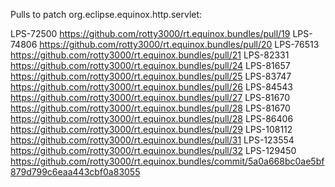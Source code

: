 Pulls to patch org.eclipse.equinox.http.servlet:

LPS-72500 https://github.com/rotty3000/rt.equinox.bundles/pull/19
LPS-74806 https://github.com/rotty3000/rt.equinox.bundles/pull/20
LPS-76513 https://github.com/rotty3000/rt.equinox.bundles/pull/21
LPS-82331 https://github.com/rotty3000/rt.equinox.bundles/pull/24
LPS-81657 https://github.com/rotty3000/rt.equinox.bundles/pull/25
LPS-83747 https://github.com/rotty3000/rt.equinox.bundles/pull/26
LPS-84543 https://github.com/rotty3000/rt.equinox.bundles/pull/27
LPS-81670 https://github.com/rotty3000/rt.equinox.bundles/pull/28
LPS-81670 https://github.com/rotty3000/rt.equinox.bundles/pull/28
LPS-86406 https://github.com/rotty3000/rt.equinox.bundles/pull/29
LPS-108112 https://github.com/rotty3000/rt.equinox.bundles/pull/31
LPS-123554 https://github.com/rotty3000/rt.equinox.bundles/pull/32
LPS-129450 https://github.com/rotty3000/rt.equinox.bundles/commit/5a0a668bc0ae5bf879d799c6eaa443cbf0a83055
